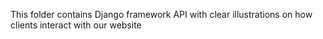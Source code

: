 This folder contains Django framework API with clear illustrations on how clients interact with our website
